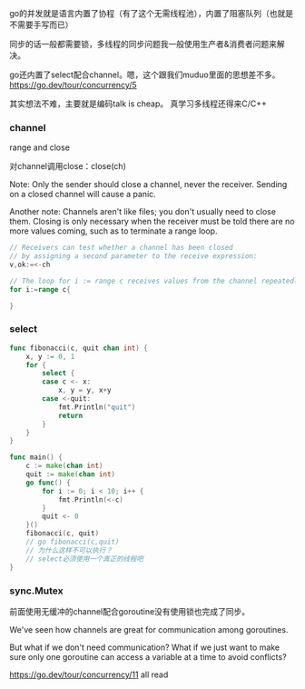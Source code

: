 go的并发就是语言内置了协程（有了这个无需线程池），内置了阻塞队列（也就是不需要手写而已）

同步的话一般都需要锁，多线程的同步问题我一般使用生产者&消费者问题来解决。

go还内置了select配合channel。嗯，这个跟我们muduo里面的思想差不多。
https://go.dev/tour/concurrency/5


其实想法不难，主要就是编码talk is cheap。
真学习多线程还得来C/C++

### channel
range and close

对channel调用close：close(ch)

Note: Only the sender should close a channel, never the receiver. Sending on a closed channel will cause a panic.

Another note: Channels aren't like files; you don't usually need to close them. Closing is only necessary when the receiver must be told there are no more values coming, such as to terminate a range loop.

```go
// Receivers can test whether a channel has been closed 
// by assigning a second parameter to the receive expression:
v,ok:=<-ch

// The loop for i := range c receives values from the channel repeatedly until it is closed.
for i:=range c{

}
```

### select
```go
func fibonacci(c, quit chan int) {
	x, y := 0, 1
	for {
		select {
		case c <- x:
			x, y = y, x+y
		case <-quit:
			fmt.Println("quit")
			return
		}
	}
}

func main() {
	c := make(chan int)
	quit := make(chan int)
	go func() {
		for i := 0; i < 10; i++ {
			fmt.Println(<-c)
		}
		quit <- 0
	}()
    fibonacci(c, quit)
    // go fibonacci(c,quit)
    // 为什么这样不可以执行？
    // select必须使用一个真正的线程吧
}
```

### sync.Mutex
前面使用无缓冲的channel配合goroutine没有使用锁也完成了同步。

We've seen how channels are great for communication among goroutines.

But what if we don't need communication? What if we just want to make sure only one goroutine can access a variable at a time to avoid conflicts?


https://go.dev/tour/concurrency/11
all read